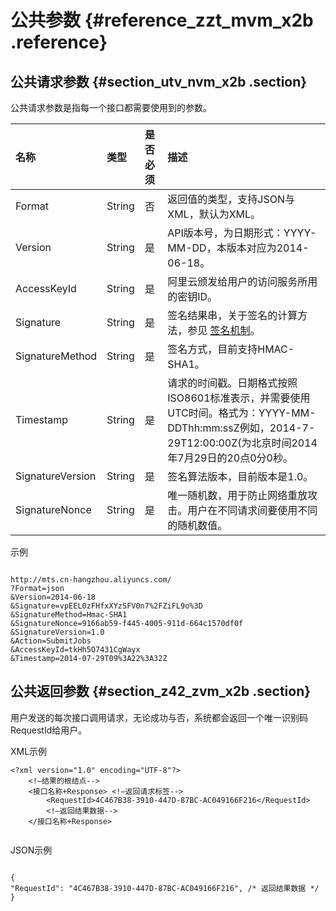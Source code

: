 # 公共参数 {#reference_zzt_mvm_x2b .reference}

## 公共请求参数 {#section_utv_nvm_x2b .section}

公共请求参数是指每一个接口都需要使用到的参数。

|名称|类型|是否必须|描述|
|:-|:-|:---|:-|
|Format|String|否|返回值的类型，支持JSON与XML，默认为XML。|
|Version|String|是|API版本号，为日期形式：YYYY-MM-DD，本版本对应为2014-06-18。|
|AccessKeyId|String|是|阿里云颁发给用户的访问服务所用的密钥ID。|
|Signature|String|是|签名结果串，关于签名的计算方法，参见 [签名机制](https://help.aliyun.com/document_detail/29217.html)。|
|SignatureMethod|String|是|签名方式，目前支持HMAC-SHA1。|
|Timestamp|String|是|请求的时间戳。日期格式按照ISO8601标准表示，并需要使用UTC时间。格式为：YYYY-MM-DDThh:mm:ssZ例如，2014-7-29T12:00:00Z\(为北京时间2014年7月29日的20点0分0秒。|
|SignatureVersion|String|是|签名算法版本，目前版本是1.0。|
|SignatureNonce|String|是|唯一随机数，用于防止网络重放攻击。用户在不同请求间要使用不同的随机数值。|

示例

```

http://mts.cn-hangzhou.aliyuncs.com/
?Format=json 
&Version=2014-06-18
&Signature=vpEEL0zFHfxXYzSFV0n7%2FZiFL9o%3D 
&SignatureMethod=Hmac-SHA1
&SignatureNonce=9166ab59-f445-4005-911d-664c1570df0f
&SignatureVersion=1.0
&Action=SubmitJobs
&AccessKeyId=tkHh5O7431CgWayx 
&Timestamp=2014-07-29T09%3A22%3A32Z
```

## 公共返回参数 {#section_z42_zvm_x2b .section}

用户发送的每次接口调用请求，无论成功与否，系统都会返回一个唯一识别码RequestId给用户。

XML示例

```
<?xml version="1.0" encoding="UTF-8"?>
    <!—结果的根结点--> 
    <接口名称+Response> <!—返回请求标签-->
        <RequestId>4C467B38-3910-447D-87BC-AC049166F216</RequestId>
        <!—返回结果数据--> 
    </接口名称+Response>
 

```

JSON示例

```

{
"RequestId": "4C467B38-3910-447D-87BC-AC049166F216", /* 返回结果数据 */
}
```

